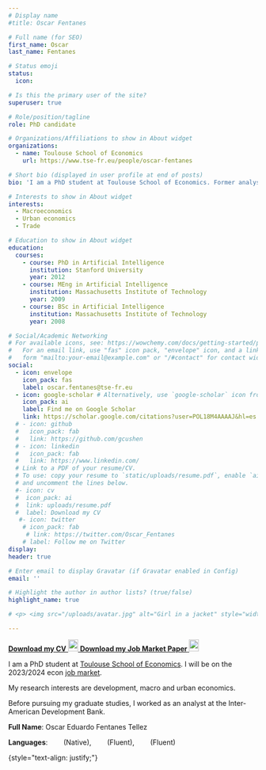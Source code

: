 ```yaml
---
# Display name
#title: Oscar Fentanes

# Full name (for SEO)
first_name: Oscar
last_name: Fentanes

# Status emoji
status:
  icon: 

# Is this the primary user of the site?
superuser: true

# Role/position/tagline
role: PhD candidate

# Organizations/Affiliations to show in About widget
organizations:
  - name: Toulouse School of Economics
    url: https://www.tse-fr.eu/people/oscar-fentanes

# Short bio (displayed in user profile at end of posts)
bio: 'I am a PhD student at Toulouse School of Economics. Former analyst at the Inter-American Development Bank'

# Interests to show in About widget
interests:
  - Macroeconomics
  - Urban economics
  - Trade

# Education to show in About widget
education:
  courses:
    - course: PhD in Artificial Intelligence
      institution: Stanford University
      year: 2012
    - course: MEng in Artificial Intelligence
      institution: Massachusetts Institute of Technology
      year: 2009
    - course: BSc in Artificial Intelligence
      institution: Massachusetts Institute of Technology
      year: 2008

# Social/Academic Networking
# For available icons, see: https://wowchemy.com/docs/getting-started/page-builder/#icons
#   For an email link, use "fas" icon pack, "envelope" icon, and a link in the
#   form "mailto:your-email@example.com" or "/#contact" for contact widget.
social:
  - icon: envelope
    icon_pack: fas
    label: oscar.fentanes@tse-fr.eu
  - icon: google-scholar # Alternatively, use `google-scholar` icon from `ai` icon pack
    icon_pack: ai
    label: Find me on Google Scholar
    link: https://scholar.google.com/citations?user=POL18M4AAAAJ&hl=es
  # - icon: github
  #   icon_pack: fab
  #   link: https://github.com/gcushen
  # - icon: linkedin
  #   icon_pack: fab
  #   link: https://www.linkedin.com/
  # Link to a PDF of your resume/CV.
  # To use: copy your resume to `static/uploads/resume.pdf`, enable `ai` icons in `params.yaml`,
  # and uncomment the lines below.
  #- icon: cv
  #  icon_pack: ai
  #  link: uploads/resume.pdf
  #  label: Download my CV
   #- icon: twitter
    # icon_pack: fab
     # link: https://twitter.com/Oscar_Fentanes
    # label: Follow me on Twitter
display: 
header: true

# Enter email to display Gravatar (if Gravatar enabled in Config)
email: ''

# Highlight the author in author lists? (true/false)
highlight_name: true

# <p> <img src="/uploads/avatar.jpg" alt="Girl in a jacket" style="width:400px;height:600px;"> Oscar Fentanes </p>

---
```

 
<p> <a href="/uploads/resume.pdf" target="_blank"> <b>Download my CV</b> <img style='display:inline;' src='https://upload.wikimedia.org/wikipedia/commons/8/87/PDF_file_icon.svg' width="20" height="24"/> </a> <a href="/uploads/Oscar_Fentanes_JMP.pdf" target="_blank"> <b>Download my Job Market Paper</b> <img style='display:inline;' src='https://upload.wikimedia.org/wikipedia/commons/8/87/PDF_file_icon.svg' width="20" height="24"/> </a> </p>

<p> I am a PhD student at <a href="https://www.tse-fr.eu/people/oscar-fentanes">Toulouse School of Economics</a>. I will be on the 2023/2024 econ <a href="https://www.tse-fr.eu/job-market-candidates-tse">job market</a>.</p>

<p> My research interests are development, macro and urban economics.</p>

<p> Before pursuing my graduate studies, I worked as an analyst at the Inter-American Development Bank.</p>

<p> <b>Full Name</b>: Oscar Eduardo Fentanes Tellez <img style='display:inline;' src='https://upload.wikimedia.org/wikipedia/commons/f/fc/Flag_of_Mexico.svg' width="24" height="12" /> </p>

<p> <b>Languages</b>: <img style='display:inline;' src='https://upload.wikimedia.org/wikipedia/commons/9/9a/Flag_of_Spain.svg' width="24" height="12" /> (Native), <img style='display:inline;' src='https://upload.wikimedia.org/wikipedia/en/c/c3/Flag_of_France.svg' width="24" height="12" /> (Fluent), <img style='display:inline;' src='https://upload.wikimedia.org/wikipedia/en/a/ae/Flag_of_the_United_Kingdom.svg' width="24" height="14" /> (Fluent) </p>

{style="text-align: justify;"}
